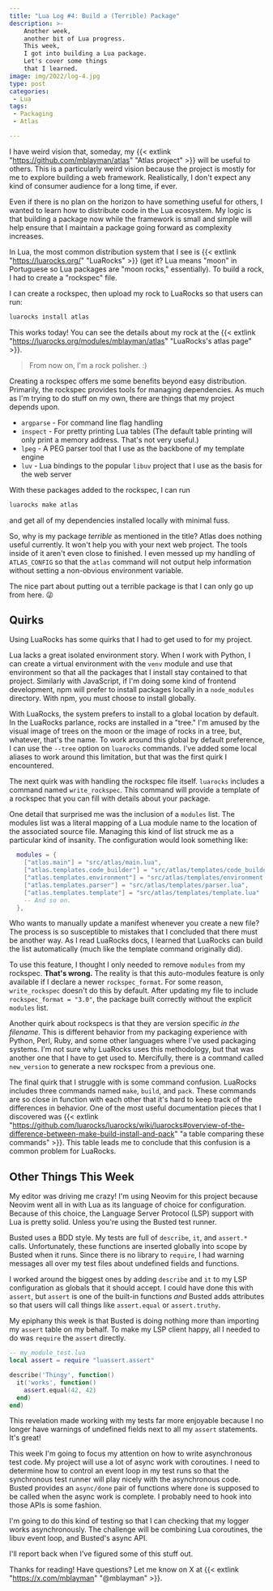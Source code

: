 ```yaml
---
title: "Lua Log #4: Build a (Terrible) Package"
description: >-
    Another week,
    another bit of Lua progress.
    This week,
    I got into building a Lua package.
    Let's cover some things
    that I learned.
image: img/2022/log-4.jpg
type: post
categories:
 - Lua
tags:
 - Packaging
 - Atlas

---
```


I have weird vision
that, someday,
my
{{< extlink "https://github.com/mblayman/atlas" "Atlas project" >}}
will be useful to others.
This is a particularly weird vision
because the project is mostly
for me to explore building a web framework.
Realistically,
I don't expect any kind of consumer audience
for a long time,
if ever.

Even if there is no plan
on the horizon
to have something useful for others,
I wanted to learn how to distribute code
in the Lua ecosystem.
My logic is that building a package now
while the framework is small and simple
will help ensure
that I maintain a package going forward
as complexity increases.

In Lua,
the most common distribution system
that I see is
{{< extlink "https://luarocks.org/" "LuaRocks" >}}
(get it? Lua means "moon" in Portuguese
so Lua packages are "moon rocks," essentially).
To build a rock,
I had to create a "rockspec" file.

I can create a rockspec,
then upload my rock
to LuaRocks
so that users can run:

```bash
luarocks install atlas
```

This works today!
You can see the details
about my rock
at the
{{< extlink "https://luarocks.org/modules/mblayman/atlas" "LuaRocks's atlas page" >}}.

> From now on, I'm a rock polisher. :)

Creating a rockspec offers me some benefits beyond easy distribution.
Primarily,
the rockspec provides tools for managing dependencies.
As much as I'm trying to do stuff
on my own,
there are things that my project depends upon.

* `argparse` - For command line flag handling
* `inspect` - For pretty printing Lua tables
    (The default table printing will only print a memory address.
    That's not very useful.)
* `lpeg` - A PEG parser tool that I use as the backbone
    of my template engine
* `luv` - Lua bindings to the popular `libuv` project
    that I use as the basis for the web server

With these packages added to the rockspec,
I can run

```bash
luarocks make atlas
```

and get all of my dependencies installed locally
with minimal fuss.

So,
why is my package *terrible*
as mentioned in the title?
Atlas does nothing useful currently.
It won't help you with your next web project.
The tools inside of it aren't even close
to finished.
I even messed up my handling of `ATLAS_CONFIG`
so that the `atlas` command will not output help information
without setting a non-obvious environment variable.

The nice part about putting out a terrible package is
that I can only go up from here. 😜

## Quirks

Using LuaRocks has some quirks
that I had to get used to
for my project.

Lua lacks a great isolated environment story.
When I work with Python,
I can create a virtual environment
with the `venv` module
and use that environment
so that all the packages
that I install stay contained
to that project.
Similarly with JavaScript,
if I'm doing some kind
of frontend development,
npm will prefer
to install packages locally
in a `node_modules` directory.
With npm,
you must choose to install globally.

With LuaRocks,
the system prefers to install
to a global location by default.
In the LuaRocks parlance,
rocks are installed in a "tree."
I'm amused by the visual image
of trees on the moon
or the image of rocks
in a tree,
but, whatever,
that's the name.
To work around this global by default preference,
I can use the `--tree` option
on `luarocks` commands.
I've added some local aliases
to work around this limitation,
but that was the first quirk I encountered.

The next quirk was with handling the rockspec file itself.
`luarocks` includes a command named `write_rockspec`.
This command will provide a template
of a rockspec
that you can fill with details
about your package.

One detail that surprised me was the inclusion
of a `modules` list.
The modules list was a literal mapping
of a Lua module name
to the location
of the associated source file.
Managing this kind of list struck me
as a particular kind of insanity.
The configuration would look something like:

```lua
  modules = {
    ["atlas.main"] = "src/atlas/main.lua",
    ["atlas.templates.code_builder"] = "src/atlas/templates/code_builder.lua",
    ["atlas.templates.environment"] = "src/atlas/templates/environment.lua",
    ["atlas.templates.parser"] = "src/atlas/templates/parser.lua",
    ["atlas.templates.template"] = "src/atlas/templates/template.lua"
    -- And so on.
  },
```

Who wants to manually update a manifest
whenever you create a new file?
The process is so susceptible to mistakes
that I concluded that there must be another way.
As I read LuaRocks docs,
I learned that LuaRocks can build the list automatically
(much like the template command originally did).

To use this feature,
I thought I only needed to remove `modules`
from my rockspec.
**That's wrong.**
The reality is that this auto-modules feature is only available
if I declare a newer `rockspec_format`.
For some reason, `write_rockspec` doesn't do this by default.
After updating my file to include
`rockspec_format = "3.0"`,
the package built correctly
without the explicit `modules` list.

Another quirk about rockspecs is that they are version specific
*in the filename*.
This is different behavior
from my packaging experience with Python, Perl, Ruby,
and some other languages where I've used packaging systems.
I'm not sure why LuaRocks uses this methodology,
but that was another one
that I have to get used to.
Mercifully,
there is a command called `new_version`
to generate a new rockspec
from a previous one.

The final quirk that I struggle with is some command confusion.
LuaRocks includes three commands named `make`, `build`, and `pack`.
These commands are so close in function
with each other
that it's hard to keep track of the differences
in behavior.
One of the most useful documentation pieces
that I discovered was
{{< extlink "https://github.com/luarocks/luarocks/wiki/luarocks#overview-of-the-difference-between-make-build-install-and-pack" "a table comparing these commands" >}}.
This table leads me to conclude
that this confusion is a common problem
for LuaRocks.

## Other Things This Week

My editor was driving me crazy!
I'm using Neovim
for this project
because Neovim went all in
with Lua
as its language of choice
for configuration.
Because of this choice,
the Language Server Protocol (LSP) support
with Lua
is pretty solid.
Unless you're using the Busted test runner.

Busted uses a BDD style.
My tests are full of `describe`, `it`, and `assert.*` calls.
Unfortunately,
these functions are inserted globally
into scope by Busted
when it runs.
Since there is no library to `require`,
I had warning messages all over my test files
about undefined fields and functions.

I worked around the biggest ones
by adding `describe` and `it`
to my LSP configuration
as globals that it should accept.
I could have done this with `assert`,
but `assert` is one of the built-in functions
*and* Busted adds attributes
so that users will call things
like `assert.equal` or `assert.truthy`.

My epiphany this week is that Busted is doing nothing more
than importing my `assert` table
on my behalf.
To make my LSP client happy,
all I needed to do was `require` the `assert` directly.

```lua
-- my_module_test.lua
local assert = require "luassert.assert"

describe('Thingy', function()
  it('works', function()
    assert.equal(42, 42)
  end)
end)
```

This revelation made working with my tests far more enjoyable
because I no longer have warnings
of undefined fields
next to all my `assert` statements.
It's great!

This week I'm going to focus my attention
on how to write asynchronous test code.
My project will use a lot of async work
with coroutines.
I need to determine how to control an event loop
in my test runs
so that the synchronous test runner
will play nicely with the asynchronous code.
Busted provides an `async/done` pair of functions
where `done` is supposed to be called when the async work is complete.
I probably need to hook
into those APIs is some fashion.

I'm going to do this kind of testing
so that I can checking that my logger works asynchronously.
The challenge will be combining Lua coroutines,
the libuv event loop,
and Busted's async API.

I'll report back when I've figured some of this stuff out.

Thanks for reading!
Have questions?
Let me know on X at
{{< extlink "https://x.com/mblayman" "@mblayman" >}}.
